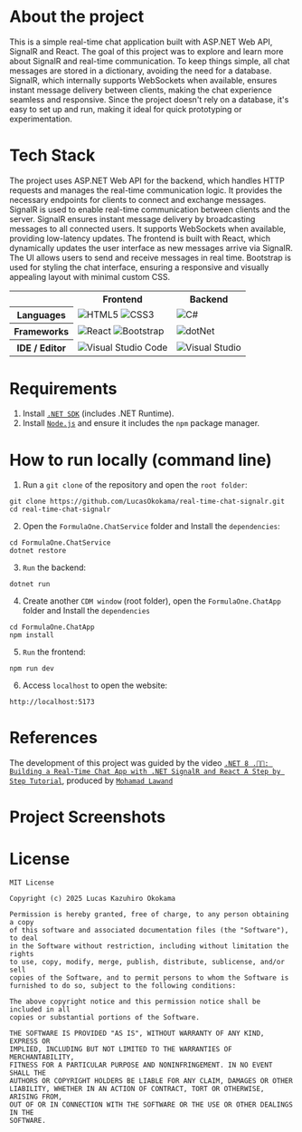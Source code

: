 # About the project
This is a simple real-time chat application built with ASP.NET Web API, SignalR and React. The goal of this project was to explore and learn more about SignalR and real-time communication. To keep things simple, all chat messages are stored in a dictionary, avoiding the need for a database. SignalR, which internally supports WebSockets when available, ensures instant message delivery between clients, making the chat experience seamless and responsive. Since the project doesn't rely on a database, it's easy to set up and run, making it ideal for quick prototyping or experimentation.

# Tech Stack
The project uses ASP.NET Web API for the backend, which handles HTTP requests and manages the real-time communication logic. It provides the necessary endpoints for clients to connect and exchange messages. SignalR is used to enable real-time communication between clients and the server. SignalR ensures instant message delivery by broadcasting messages to all connected users. It supports WebSockets when available, providing low-latency updates. The frontend is built with React, which dynamically updates the user interface as new messages arrive via SignalR. The UI allows users to send and receive messages in real time. Bootstrap is used for styling the chat interface, ensuring a responsive and visually appealing layout with minimal custom CSS.
<table align="center">
    <tr>
        <th></th>
        <th>
            Frontend
        </th>
        <th>
            Backend
        </th>
    </tr>
    <tr>
        <th>
            Languages
        </th>
        <td>
            <img alt="HTML5" src="https://img.shields.io/badge/html5-%23E34F26.svg?style=for-the-badge&logo=html5&logoColor=white"/>
            <img alt="CSS3" src="https://img.shields.io/badge/css3-%231572B6.svg?style=for-the-badge&logo=css3&logoColor=white"/>
        </td>
        <td>
            <img alt="C#" src="https://img.shields.io/badge/c%23-%23239120.svg?style=for-the-badge&logo=csharp&logoColor=white" />
        </td>
    </tr>
    <tr>
        <th>
            Frameworks
        </th>
        <td>
          <img alt="React" src="https://img.shields.io/badge/react-%2320232a.svg?style=for-the-badge&logo=react&logoColor=%2361DAFB">
          <img alt="Bootstrap" src="https://img.shields.io/badge/bootstrap-%238511FA.svg?style=for-the-badge&logo=bootstrap&logoColor=white" />
        </td>
        <td>
            <img alt="dotNet" src="https://img.shields.io/badge/.NET-5C2D91?style=for-the-badge&logo=.net&logoColor=white"/>
        </td>
    </tr>
    <tr>
        <th>
            IDE / Editor
        </th>
        <td>
          <img alt="Visual Studio Code" src="https://img.shields.io/badge/Visual%20Studio%20Code-0078d7.svg?style=for-the-badge&logo=visual-studio-code&logoColor=white">
        </td>
        <td>
            <img alt="Visual Studio" src="https://img.shields.io/badge/Visual%20Studio-5C2D91.svg?style=for-the-badge&logo=visual-studio&logoColor=white"/>
        </td>
    </tr>
</table>

# Requirements
1. Install [`.NET SDK`](https://dotnet.microsoft.com/en-us/download) (includes .NET Runtime).
2. Install [`Node.js`](https://nodejs.org/en) and ensure it includes the `npm` package manager.

# How to run locally (command line)
1. Run a `git clone` of the repository and open the `root folder`:
```
git clone https://github.com/LucasOkokama/real-time-chat-signalr.git
cd real-time-chat-signalr
```
2. Open the `FormulaOne.ChatService` folder and Install the `dependencies`:
```
cd FormulaOne.ChatService
dotnet restore
```
3. `Run` the backend:
```
dotnet run
```
4. Create another `CDM window` (root folder), open the `FormulaOne.ChatApp` folder and Install the `dependencies`
```
cd FormulaOne.ChatApp
npm install
```
5. `Run` the frontend:
```
npm run dev
```
6. Access `localhost` to open the website:
```
http://localhost:5173
```


# References
The development of this project was guided by the video [`.NET 8 .🚀🔥: Building a Real-Time Chat App with .NET SignalR and React A Step by Step Tutorial`](https://www.youtube.com/watch?v=pvi_ZS_PrSc), produced by [`Mohamad Lawand`](https://github.com/mohamadlawand087)

# Project Screenshots


# License
```
MIT License

Copyright (c) 2025 Lucas Kazuhiro Okokama

Permission is hereby granted, free of charge, to any person obtaining a copy
of this software and associated documentation files (the "Software"), to deal
in the Software without restriction, including without limitation the rights
to use, copy, modify, merge, publish, distribute, sublicense, and/or sell
copies of the Software, and to permit persons to whom the Software is
furnished to do so, subject to the following conditions:

The above copyright notice and this permission notice shall be included in all
copies or substantial portions of the Software.

THE SOFTWARE IS PROVIDED "AS IS", WITHOUT WARRANTY OF ANY KIND, EXPRESS OR
IMPLIED, INCLUDING BUT NOT LIMITED TO THE WARRANTIES OF MERCHANTABILITY,
FITNESS FOR A PARTICULAR PURPOSE AND NONINFRINGEMENT. IN NO EVENT SHALL THE
AUTHORS OR COPYRIGHT HOLDERS BE LIABLE FOR ANY CLAIM, DAMAGES OR OTHER
LIABILITY, WHETHER IN AN ACTION OF CONTRACT, TORT OR OTHERWISE, ARISING FROM,
OUT OF OR IN CONNECTION WITH THE SOFTWARE OR THE USE OR OTHER DEALINGS IN THE
SOFTWARE.
```
